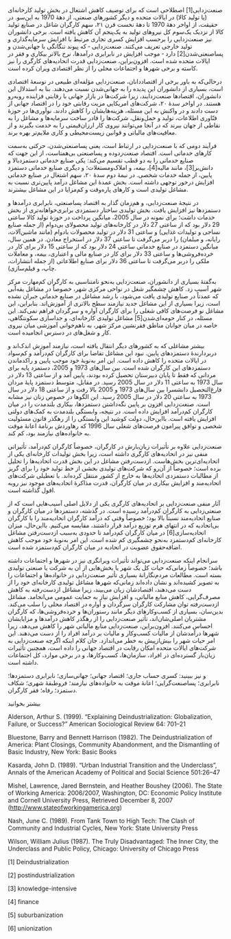   صنعت‌زدایی[1] اصطلاحی است که برای توصیف کاهش اشتغال در بخش تولید کارخانه‌ای (یا تولید کالا) در ایالات متحده و دیگر کشورهای صنعتی، از دههٔ 1970 به این‌سو. در حقیقت،‌ از اواخر دههٔ 1970 تا دههٔ نخست قرن ۲۱، سهم کارگران شاغل در صنایع تولید کالا از نزدیک یک‌سوم کل نیروهای تولید به یک‌پنجم آن کاهش یافته است. برخی دانشوران نیز صنعت‌زدایی را برحسب افزایش کسری تجاری مرتبط با افزایش سرمایه‌گذاری و تولید خارجی تعریف می‌کنند. صنعت‌زدایی ‐ که پیوند تنگانگی با جهانی‌شدن و پساصنعتی‌شدن[2] دارد ‐ موجب افزایش در نابرابری درآمدها، نرخ بالاتر بیکاری و فقر در ایالات متحده شده است. افزون‌براین، صنعت‌زدایی قدرت اتحادیه‌های کارگری را نیز کاسته و برخی شهرها و اجتماعات محلی را از نظر اقتصادی ویران کرده است. 

درحالی‌که به باور برخی از اقتصاددانان، صنعت‌زدایی مؤلفه‌ای طبیعی در توسعهٔ اقتصادی است، بسیاری از دانشوران این پدیده را به جهانی‌شدن نسبت می‌دهند. بنا به استدلال این دانشوران، اقتصادها صنعت‌زدایند، زیرا شرکت‌ها در بازار جهانی با رقابتی فزاینده روبه‌رو هستند. در اواخر سدهٔ ۲۰، شرکت‌های امریکایی مزیت رقابتی خود را در اقتصاد جهانی از دست دادند و در واکنش به این مسئله،‌ هزینه‌هایشان را کاهش دادند. نوآوری‌ها در حوزۀ فنّاوری اطلاعات، تولید و حمل‌ونقل، شرکت‌ها را قادر ساخت سرمایه‌ها و مشاغل را به نقاطی از جهان ببرند که در آنجا می‌توانند نیروی کار ارزان‌قیمتی را به خدمت بگیرند و از معافیت‌های مالیاتی و قوانین زیست‌محیطی و کاری ملایم‌تر بهره برند.

فرآیند دومی که با صنعت‌زدایی در ارتباط است،‌ یعنی پساصنعتی‌شدن، حرکتی به‌سمت کارهای خدماتی است. اقتصاد صنعت‌زدوده و پساصنعتی بی‌همتاست، از این جهت که صنایع خدماتی را به دو قطب تقسیم می‌کند: یکی صنایع خدماتی دستمزدبالا و دانش‌بر[3]، مانند مالیه[4]، بیمه، و املاک‌ومستغلات؛ و دیگری صنایع خدماتی دستمزد پایین، از جمله خدمات شخصی. در نیمهٔ دوم سدهٔ ۲۰، سهم اشتغال در صنایع خدماتی افزایش درخور توجهی داشته است. بخش عمدۀ این مشاغل درآمد پایین‌تری نسبت به مشاغل تولیدی است و کارهای پاره‌وقت و کم‌مزایا در این مشاغل بیشترند.

در نتیجهٔ صنعت‌زدایی، و هم‌زمان گذار به اقتصاد پساصنعتی، نابرابری درآمدها و دستمزدها نیز افزایش یافت. بخش تولیدی ساختار دستمزدی برابری‌خواهانه‌تری از بخش خدمات داشت؛ برای نمونه در سال 2005، میانگین پرداخت در حوزهٔ تولید کالا ساعتی 29 دلار بود که از ساعتی 27 دلار در کارخانه‌های تولید محصولای بی‌دوام (از جمله صنایع نساجی و تولیدات غذایی) و ساعتی 31 دلار در تولید محصولات بادوام (مانند ماشین‌آلات، رایانه، و مبلمان) را دربر می‌گرفت تا ساعتی 37 دلار در استخراج معادن. در همین سال، میانگین دستمزد در صنایع خدماتی ساعتی 24 دلار بود که از ساعتی 15 دلار برای کار در خرده‌فروشی‌ها و ساعتی 33 دلار برای کار در صنایع مالی و اعتباری، بیمه، و معاملات ملکی را دربر می‌گرفت تا ساعتی 36 دلار برای صنایع اطلاعاتی (از جمله انتشارات، چاپ، و فیلم‌سازی).

به‌گفتۀ بسیاری از دانشوران، صنعت‌زدایی به‌نحو نامتناسبی به کارگران کم‌مهارت مرکز شهر آسیب زد. کاهش چشمگیر شغل در نواحی مرکزی شهر، خصوصاً در مشاغل یقه‌آبی که عمدتاً در صنایع تولیدی یافت می‌شود، با رشد مشاغل در صنایع خدماتی جبران نشده است، زیرا بسیاری از این مشاغل جدید نیازمند سطح بالاتری از آموزش‌اند. بنابراین، این مشاغل نو فرصت‌های کافی شغلی را برای کارگران آواره و سرگردان فراهم نمی‌کند. این مسئله، در کنار حومه‌ای‌شدن[5] مشاغل تولیدی کارخانه‌ای، و جداسازی سکونتگاهی، خاصه در میان جوانان مناطق فقرنشین مرکز شهر، به ناهم‌خوانی آموزشی میان نیروی کار و شغل‌های در دسترس انجامیده است.

بیشتر مشاغلی که به کشورهای دیگر انتقال یافته است، نیازمند آموزش اندک‌اند و دربردارندهٔ دستمزدهای پایین. نبود این مشاغل تقاضا برای کارگران کم‌درآمد و کم‌سواد در ایالات متحده را کاهش داده است. این امر به‌نوبهٔ خود موجب پایین و راکدماندن دستمزدهای این کارگران شده است. بین سال‌های 1973 و 2005، دستمزد پایه برای مردانی که فقط تا پایان دبیرستان تحصیل کرده بودند، پایین آمد و از ساعتی 13 دلار در سال 1973 به ساعتی 11 دلار در سال 2005 رسید. در مقابل، متوسط دستمزد پایۀ مردان فارغ‌التحصیل دانشسرا بین سال‌های 1973 و 2005 بالا رفت و از ساعتی 18 دلار در سال 1973 به ساعتی 20 دلار در سال 2005 رسید. این الگوها در خصوص زنان نیز مشابه است. صنعت‌زدایی افزون بر پایین نگه‌داشتن دستمزدها، بیکاری بلندمدت را در میان کارگران کم‌درآمد افزایش داده است. در نتیجه، وابستگی‌ بلند‌مدت به کمک‌های دولتی افزایش یافته است. بااین‌حال، دولت کوشید این وابستگی را از رهگذر قانون مسئولیت شخصی و توافق پیرامون فرصت‌های شغلی سال 1996 که رهاوردش برنامهٔ اعانۀ موقت به خانواده‌های نیازمند بود، کم کند.

صنعت‌زدایی علاوه بر تأثیرات زیان‌بارش در کارگران، خصوصاً کارگران کم‌درآمد، تأثیراتی منفی نیز در اتحادیه‌های کارگری داشته است، زیرا بخش تولیدات کارخانه‌ای یکی از اتحادیه‌ای‌ترین بخش‌هاست. ازدست‌رفتن مشاغل در این بخش قدرت اتحادیه‌ها را تحلیل برده است؛ خصوصاً از آن‌رو که شرکت‌های تولیدی بخشی از خط تولید خود را برای گریز از مطالبات دستمزدی اتحادیه‌ها به خارج از کشور منتقل کرده‌اند. با تعطیلی شرکت‌های اتحادیه‌مند و افزایش بیکاری در میان کارگران، قدرت مذاکرۀ اتحادیه‌های موجود نیز روبه افول ‌گذاشته است.

 آثار منفی صنعت‌زدایی بر اتحادیه‌های کارگری یکی از دلایل اصلی آسیب‌هایی است که از صنعتی‌زدایی به کارگران‌ کم‌درآمد رسیده است. در گذشته، دستمزدها در میان کارگران و صنایع اتحادیه‌‌مند نسبتاً بالا بود؛ خصوصاً وقتی که درآمد کارگران اتحادیه‌مند را با کارگران بی‌اتحادیه که در انتهای هرم توزیع درآمد قرار داشتند، مقایسه می‌کنیم. بااین‌حال، میزان اتحادیه‌‌سازی[6] در میان کارگران کم‌درآمد تا حدودی به‌سبب ازدست‌رفتن مشاغل کارخانه‌ای کم‌دستمزد به‌نحو چشمگیری کم شده است. این امر به‌نوبهٔ خود موجب کاهش اضافه‌حقوق عضویت در اتحادیه در میان کارگران کم‌دستمزد شده است.

سرانجام اینکه صنعت‌زدایی می‌تواند تأثیرات ویرانگری نیز در شهرها و اجتماعات داشته باشد؛ خصوصاً زمانی‌که حیات کل یک شهر یا بخش‌هایی از آن به شرکت یا صنعتی تولیدی بسته است. مطالعات مردم‌نگارانهٔ بسیاری تأثیر صنعت‌زدایی در خانواده‌ها و اجتماعات را به تصویر کشیده‌اند و نشان داده‌اند زمانی‌که شهرها مشاغل تولیدی کارخانه‌ای خود را از دست می‌دهند، اقتصادشان زیان می‌بیند، زیرا مشاغل ازدست‌رفته به کاهش مصرف‌گرایی، کاهش منابع مالیاتی، و افزایش نیاز به حمایت عمومی می‌انجامد. مشاغل ازدست‌رفته توان مشارکت کارگران سرگردان و آواره در اقتصاد محلی را سلب می‌کند. بدین‌سان، بسیاری از کسب‌و‌کارهای دیگر مانند رستوران‌ها و خرده‌فروشی‌ها، که کارگران مشتریان اصلی‌شان‌اند، تأثیر صنعت‌زدایی را از رهگذر کاهش درآمدها و مزایایشان احساس می‌کنند. افزون‌براین، صنعت‌زدایی منابع مالیاتی شهر را کاهش می‌دهد، زیرا شهرها درآمدشان از مالیات کسب‌وکار و مالیات بر درآمد افراد را از دست می‌دهند. این امر حیات شهر را بیش‌ازپیش به خطر می‌اندازد. جان کلام اینکه اگرچه صنعت‌زدایی به شرکت‌های ایالات متحده امکان رقابت در اقتصاد جهانی را داده است، همچنین تأثیرات زیان‌بار گسترده‌ای در افراد، سازمان‌ها، کسب‌و‌کارها، و در برخی موارد، کل اجتماعات داشته است.

  


و نیز ببینید: کسری حساب‌ جاری؛ اقتصاد جهانی؛ جهانی‌سازی؛ نابرابری دستمزدها؛ نابرابری؛ پساصنعت‌گرایی؛ اعانۀ موقت به خانواده‌های نیازمند؛ فروطبقهٔ شهری؛ شکاف دستمزد؛ رفاه؛ فقر کارگران.

  


بیشتر بخوانید

  


Alderson, Arthur S. (1999). “Explaining Deindustrialization: Globalization, Failure, or Success?” American Sociological Review 64: 701–21

Bluestone, Barry and Bennett Harrison (1982). The Deindustrialization of America: Plant Closings, Community Abandonment, and the Dismantling of Basic Industry, New York: Basic Books

Kasarda, John D. (1989). “Urban Industrial Transition and the Underclass”, Annals of the American Academy of Political and Social Science 501:26–47

Mishel, Lawrence, Jared Bernstein, and Heather Boushey (2006). The State of Working America: 2006/2007, Washington, DC: Economic Policy Institute and Cornell University Press, Retrieved December 8, 2007 (http://www.stateofworkingamerica.org)

Nash, June C. (1989). From Tank Town to High Tech: The Clash of Community and Industrial Cycles, New York: State University Press

Wilson, William Julius (1987). The Truly Disadvantaged: The Inner City, the Underclass and Public Policy, Chicago: University of Chicago Press

 

[1] Deindustrialization

[2] postindustrialization

 [3] knowledge-intensive

 [4] finance

[5] suburbanization

 [6] unionization 

  


 